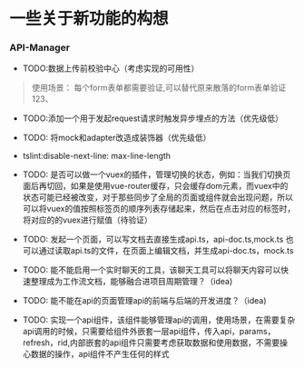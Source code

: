 # 一些关于新功能的构想

### API-Manager

* TODO:数据上传前校验中心（考虑实现的可用性）

>使用场景： 每个form表单都需要验证,可以替代原来散落的form表单验证123、

* TODO:添加一个用于发起request请求时触发异步埋点的方法（优先级低）

* TODO: 将mock和adapter改造成装饰器（优先级低）

* tslint:disable-next-line: max-line-length
* TODO: 是否可以做一个vuex的插件，管理切换的状态，例如：当我们切换页面后再切回，如果是使用vue-router缓存，只会缓存dom元素，而vuex中的状态可能已经被改变，对于那些同步了全局的页面或组件就会出现问题，所以可以将vuex的值按照标签页的顺序列表存储起来，然后在点击对应的标签时，将对应的的vuex进行赋值（待验证）

* TODO: 发起一个页面，可以写文档去直接生成api.ts，api-doc.ts,mock.ts 也可以通过读取api.ts的文件，在页面上编辑文档，并生成api-doc.ts，mock.ts

* TODO: 能不能启用一个实时聊天的工具，该聊天工具可以将聊天内容可以快速整理成为工作流文档，能够融合进项目周期管理？（idea)

* TODO: 能不能在api的页面管理api的前端与后端的开发进度？（idea)

* TODO: 实现一个api组件，该组件能够管理api的调用，使用场景，在需要复杂api调用的时候，只需要给组件外嵌套一层api组件，传入api，params，refresh，rid,内部嵌套的api组件只需要考虑获取数据和使用数据，不需要操心数据的操作，api组件不产生任何的样式
